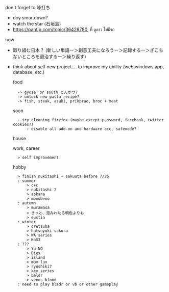 don't forget to 峰打ち
- doy smur down?
- watch the star (石垣島)
- https://pantip.com/topic/36428780, ที่ ดูดาว ไม่มีรถ

now
- 取り組む日本？ (新しい単語ー＞創意工夫になろうー＞記録するー＞ぎこちないところを退治するー＞繰り返す)
- think about self new project.... to improve my ability (web,windows app, database, etc.)

		
			
	food
		
		-> gyoza　or south とんかつ?
		-> unlock new pasta recipe?
		-> fish, steak, azuki, prikprao, broc + meat
		
	soon
		
		- try cleaning firefox (maybe except password, facebook, twitter cookies?)
			: disable all add-on and hardware acc, safemode?

	house
	
	work, career
	
		> self improvement
		
	hobby
	
		> finish nukitashi + sakuuta before 7/26
		: summer
			> c+c
			> nukitashi 2
			> aokana
			> monobeno
		: autumn
			> muramasa
			> きっと、澄みわたる朝色よりも
			> eustia
		: winter
			> oretsuba
			> hatsuyuki sakura
			> WA series
			> KnS3
		: ???
			> Yu-NO
			> Dies
			> island
			> muv luv
			> ryushiki7
			> key series
			> baldr
			> venus blood
		: need to play bladr or vb or other gameplay

			
		
